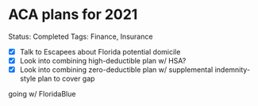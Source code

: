 # ACA plans for 2021

Status: Completed
Tags: Finance, Insurance

- [x]  Talk to Escapees about Florida potential domicile
- [x]  Look into combining high-deductible plan w/ HSA?
- [x]  Look into combining zero-deductible plan w/ supplemental indemnity-style plan to cover gap

going w/ FloridaBlue